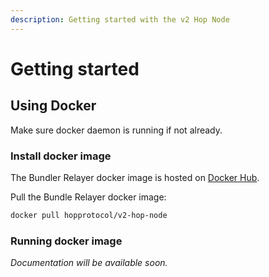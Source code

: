 ```yaml
---
description: Getting started with the v2 Hop Node
---
```


# Getting started

## Using Docker

Make sure docker daemon is running if not already.







### Install docker image

The Bundler Relayer docker image is hosted on [Docker Hub](https://hub.docker.com/r/hopprotocol/v2-bundle-relayer).

Pull the Bundle Relayer docker image:

```bash
docker pull hopprotocol/v2-hop-node
```

### Running docker image

_Documentation will be available soon._

